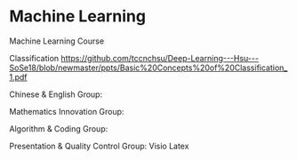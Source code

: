 # Machine Learning
Machine Learning Course

Classification https://github.com/tccnchsu/Deep-Learning---Hsu---SoSe18/blob/newmaster/ppts/Basic%20Concepts%20of%20Classification_1.pdf

Chinese & English Group: 

Mathematics Innovation Group: 

Algorithm & Coding Group: 

Presentation & Quality Control Group: Visio Latex
